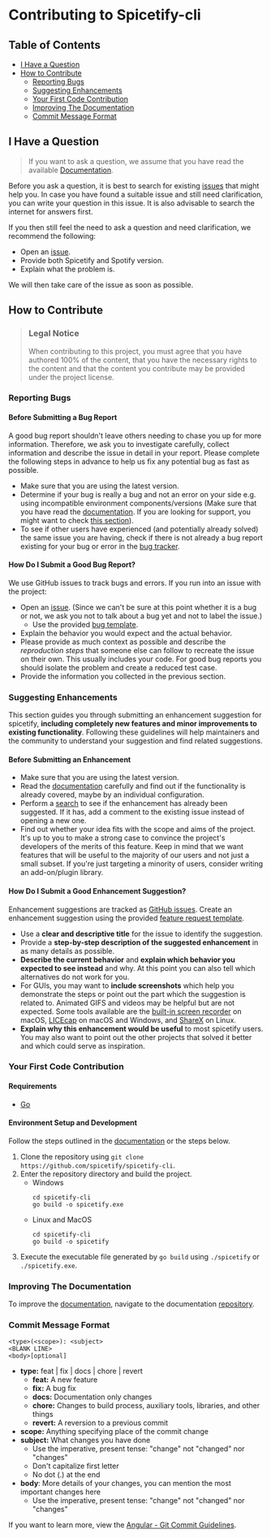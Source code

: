 # Contributing to Spicetify-cli

## Table of Contents

- [I Have a Question](#i-have-a-question)
- [How to Contribute](#how-to-contribute)
  - [Reporting Bugs](#reporting-bugs)
  - [Suggesting Enhancements](#suggesting-enhancements)
  - [Your First Code Contribution](#your-first-code-contribution)
  - [Improving The Documentation](#improving-the-documentation)
  - [Commit Message Format](#commit-message-format)

## I Have a Question

> If you want to ask a question, we assume that you have read the available [Documentation](https://spicetify.app/docs/getting-started/).

Before you ask a question, it is best to search for existing [issues](https://github.com/spicetify/spicetify-cli/issues) that might help you. In case you have found a suitable issue and still need clarification, you can write your question in this issue. It is also advisable to search the internet for answers first.

If you then still feel the need to ask a question and need clarification, we recommend the following:

- Open an [issue](https://github.com/spicetify/spicetify-cli/issues/new).
- Provide both Spicetify and Spotify version.
- Explain what the problem is.

We will then take care of the issue as soon as possible.

## How to Contribute

> ### Legal Notice
> When contributing to this project, you must agree that you have authored 100% of the content, that you have the necessary rights to the content and that the content you contribute may be provided under the project license.

### Reporting Bugs

#### Before Submitting a Bug Report

A good bug report shouldn't leave others needing to chase you up for more information. Therefore, we ask you to investigate carefully, collect information and describe the issue in detail in your report. Please complete the following steps in advance to help us fix any potential bug as fast as possible.

- Make sure that you are using the latest version.
- Determine if your bug is really a bug and not an error on your side e.g. using incompatible environment components/versions (Make sure that you have read the [documentation](https://spicetify.app/docs/getting-started/). If you are looking for support, you might want to check [this section](#i-have-a-question)).
- To see if other users have experienced (and potentially already solved) the same issue you are having, check if there is not already a bug report existing for your bug or error in the [bug tracker](https://github.com/spicetify/spicetify-cli/labels/%F0%9F%90%9B%20bug).

#### How Do I Submit a Good Bug Report?

We use GitHub issues to track bugs and errors. If you run into an issue with the project:

- Open an [issue](https://github.com/spicetify/spicetify-cli/issues/new). (Since we can't be sure at this point whether it is a bug or not, we ask you not to talk about a bug yet and not to label the issue.)
  - Use the provided [bug template](https://github.com/spicetify/spicetify-cli/issues/new?assignees=&labels=%F0%9F%90%9B+bug&projects=&template=bug_report.yml).
- Explain the behavior you would expect and the actual behavior.
- Please provide as much context as possible and describe the *reproduction steps* that someone else can follow to recreate the issue on their own. This usually includes your code. For good bug reports you should isolate the problem and create a reduced test case.
- Provide the information you collected in the previous section.

### Suggesting Enhancements

This section guides you through submitting an enhancement suggestion for spicetify, **including completely new features and minor improvements to existing functionality**. Following these guidelines will help maintainers and the community to understand your suggestion and find related suggestions.

#### Before Submitting an Enhancement

- Make sure that you are using the latest version.
- Read the [documentation](https://spicetify.app/docs/getting-started/) carefully and find out if the functionality is already covered, maybe by an individual configuration.
- Perform a [search](https://github.com/spicetify/spicetify-cli/issues) to see if the enhancement has already been suggested. If it has, add a comment to the existing issue instead of opening a new one.
- Find out whether your idea fits with the scope and aims of the project. It's up to you to make a strong case to convince the project's developers of the merits of this feature. Keep in mind that we want features that will be useful to the majority of our users and not just a small subset. If you're just targeting a minority of users, consider writing an add-on/plugin library.

#### How Do I Submit a Good Enhancement Suggestion?

Enhancement suggestions are tracked as [GitHub issues](https://github.com/spicetify/spicetify-cli/issues). Create an enhancement suggestion using the provided [feature request template](https://github.com/spicetify/spicetify-cli/issues/new?assignees=&labels=%E2%9C%A8+feature&projects=&template=feature_request.yml).

- Use a **clear and descriptive title** for the issue to identify the suggestion.
- Provide a **step-by-step description of the suggested enhancement** in as many details as possible.
- **Describe the current behavior** and **explain which behavior you expected to see instead** and why. At this point you can also tell which alternatives do not work for you.
- For GUIs, you may want to **include screenshots** which help you demonstrate the steps or point out the part which the suggestion is related to. Animated GIFS and videos may be helpful but are not expected. Some tools available are the [built-in screen recorder](https://support.apple.com/en-us/102618) on macOS, [LICEcap](https://www.cockos.com/licecap/) on macOS and Windows, and [ShareX](https://getsharex.com/) on Linux.
- **Explain why this enhancement would be useful** to most spicetify users. You may also want to point out the other projects that solved it better and which could serve as inspiration.

### Your First Code Contribution

#### Requirements

- [Go](https://go.dev/dl/)

#### Environment Setup and Development

Follow the steps outlined in the [documentation](https://spicetify.app/docs/development/compiling) or the steps below.
1. Clone the repository using `git clone https://github.com/spicetify/spicetify-cli`.
2. Enter the repository directory and build the project.
   * Windows
      ```
      cd spicetify-cli
      go build -o spicetify.exe
      ```
   * Linux and MacOS
      ```
      cd spicetify-cli
      go build -o spicetify
      ```
3. Execute the executable file generated by `go build` using `./spicetify` or `./spicetify.exe`.

### Improving The Documentation

To improve the [documentation](https://spicetify.app/docs/getting-started), navigate to the documentation [repository](https://github.com/spicetify/spicetify-docs).

### Commit Message Format

    <type>(<scope>): <subject>
    <BLANK LINE>
    <body>[optional]

*   **type:** feat | fix | docs | chore | revert
    *   **feat:** A new feature
    *   **fix:** A bug fix
    *   **docs:** Documentation only changes
    *   **chore:** Changes to build process, auxiliary tools, libraries, and other things
    *   **revert:** A reversion to a previous commit
*   **scope:** Anything specifying place of the commit change
*   **subject:** What changes you have done
    *   Use the imperative, present tense: "change" not "changed" nor "changes"
    *   Don't capitalize first letter
    *   No dot (.) at the end
*   **body**: More details of your changes, you can mention the most important changes here
    *   Use the imperative, present tense: "change" not "changed" nor "changes"

If you want to learn more, view the [Angular - Git Commit Guidelines](https://github.com/angular/angular.js/blob/master/DEVELOPERS.md#-git-commit-guidelines).
